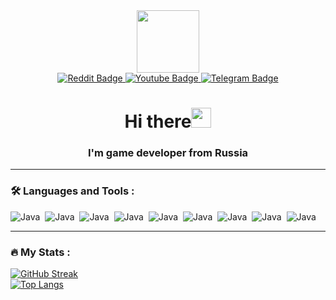 <div id="header" align="center">
  <img src="https://media.giphy.com/media/M9gbBd9nbDrOTu1Mqx/giphy.gif" width="100"/>
</div>
<div id="badges" align="center">
  <a href="https://www.reddit.com/user/Viaasid">
    <img src="https://img.shields.io/badge/Reddit-FF4500?style=for-the-badge&logo=reddit&logoColor=white" alt="Reddit Badge"/>
  </a>
  <a href="https://www.youtube.com/@Viasid">
    <img src="https://img.shields.io/badge/YouTube-red?style=for-the-badge&logo=youtube&logoColor=white" alt="Youtube Badge"/>
  </a>
  <a href="https://telegram.me/mmaximviasid">
    <img src="https://img.shields.io/badge/Telegram-2CA5E0?style=for-the-badge&logo=telegram&logoColor=white" alt="Telegram Badge"/>
  </a>
  <br><img src="https://komarev.com/ghpvc/?username=visasid&style=flat-square&color=blue" alt=""/>
</div>
<h1 align="center">Hi there<img src="https://github.com/blackcater/blackcater/raw/main/images/Hi.gif" height="32"/></h1>
<h3 align="center">I'm game developer from Russia</h3>

---

### :hammer_and_wrench: Languages and Tools :
<div>
  <img src="https://img.shields.io/badge/blender-%23F5792A.svg?style=for-the-badge&logo=blender&logoColor=white" title="Java" alt="Java"/>&nbsp;
  <img src="https://img.shields.io/badge/Aseprite-FFFFFF?style=for-the-badge&logo=Aseprite&logoColor=#7D929E" title="Java" alt="Java"/>&nbsp;
  <img src="https://img.shields.io/badge/Visual%20Studio%20Code-0078d7.svg?style=for-the-badge&logo=visual-studio-code&logoColor=white" title="Java" alt="Java"/>&nbsp;
  <img src="https://img.shields.io/badge/Visual%20Studio-5C2D91.svg?style=for-the-badge&logo=visual-studio&logoColor=white" title="Java" alt="Java"/>&nbsp;
  <img src="https://img.shields.io/badge/unity-%23000000.svg?style=for-the-badge&logo=unity&logoColor=white" title="Java" alt="Java"/>&nbsp;
  <img src="https://img.shields.io/badge/c%23-%23239120.svg?style=for-the-badge&logo=c-sharp&logoColor=white" title="Java" alt="Java"/>&nbsp;
  <img src="https://img.shields.io/badge/c++-%2300599C.svg?style=for-the-badge&logo=c%2B%2B&logoColor=white" title="Java" alt="Java"/>&nbsp;
  <img src="https://img.shields.io/badge/python-3670A0?style=for-the-badge&logo=python&logoColor=ffdd54" title="Java" alt="Java"/>&nbsp;
  <img src="https://img.shields.io/badge/html5-%23E34F26.svg?style=for-the-badge&logo=html5&logoColor=white" title="Java" alt="Java"/>&nbsp;
</div>

---

### :fire: My Stats : 

[![GitHub Streak](http://github-readme-streak-stats.herokuapp.com?user=Visasid&theme=dark&background=000000)](https://git.io/streak-stats)
<br> [![Top Langs](https://github-readme-stats.vercel.app/api/top-langs/?username=visasid&layout=compact&theme=vision-friendly-dark)](https://github.com/anuraghazra/github-readme-stats)
